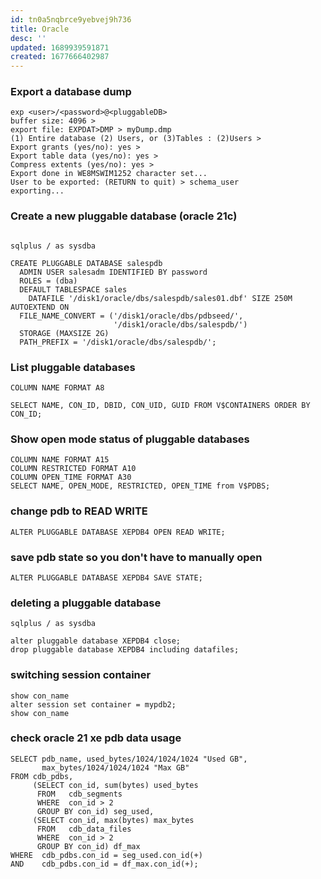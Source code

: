 ```yaml
---
id: tn0a5nqbrce9yebvej9h736
title: Oracle
desc: ''
updated: 1689939591871
created: 1677666402987
---
```


### Export a database dump  
```shell
exp <user>/<password>@<pluggableDB>
buffer size: 4096 >
export file: EXPDAT>DMP > myDump.dmp
(1) Entire database (2) Users, or (3)Tables : (2)Users >
Export grants (yes/no): yes >
Export table data (yes/no): yes >
Compress extents (yes/no): yes >
Export done in WE8MSWIM1252 character set...
User to be exported: (RETURN to quit) > schema_user
exporting...
```

### Create a new pluggable database (oracle 21c)  
```shell

sqlplus / as sysdba

CREATE PLUGGABLE DATABASE salespdb
  ADMIN USER salesadm IDENTIFIED BY password
  ROLES = (dba)
  DEFAULT TABLESPACE sales
    DATAFILE '/disk1/oracle/dbs/salespdb/sales01.dbf' SIZE 250M AUTOEXTEND ON
  FILE_NAME_CONVERT = ('/disk1/oracle/dbs/pdbseed/',
                       '/disk1/oracle/dbs/salespdb/')
  STORAGE (MAXSIZE 2G)
  PATH_PREFIX = '/disk1/oracle/dbs/salespdb/';
```

### List pluggable databases  
```shell
COLUMN NAME FORMAT A8

SELECT NAME, CON_ID, DBID, CON_UID, GUID FROM V$CONTAINERS ORDER BY CON_ID;
```

### Show open mode status of pluggable databases  
```shell
COLUMN NAME FORMAT A15
COLUMN RESTRICTED FORMAT A10
COLUMN OPEN_TIME FORMAT A30
SELECT NAME, OPEN_MODE, RESTRICTED, OPEN_TIME from V$PDBS;
```

### change pdb to READ WRITE  
```shell
ALTER PLUGGABLE DATABASE XEPDB4 OPEN READ WRITE;
```

### save pdb state so you don't have to manually open
```shell
ALTER PLUGGABLE DATABASE XEPDB4 SAVE STATE;
```

### deleting a pluggable database  
```shell
sqlplus / as sysdba

alter pluggable database XEPDB4 close;
drop pluggable database XEPDB4 including datafiles;
```

### switching session container  
```shell
show con_name
alter session set container = mypdb2;
show con_name
```

### check oracle 21 xe pdb data usage

```
SELECT pdb_name, used_bytes/1024/1024/1024 "Used GB", 
       max_bytes/1024/1024/1024 "Max GB" 
FROM cdb_pdbs, 
     (SELECT con_id, sum(bytes) used_bytes 
      FROM   cdb_segments 
      WHERE  con_id > 2 
      GROUP BY con_id) seg_used, 
     (SELECT con_id, max(bytes) max_bytes 
      FROM   cdb_data_files 
      WHERE  con_id > 2 
      GROUP BY con_id) df_max 
WHERE  cdb_pdbs.con_id = seg_used.con_id(+) 
AND    cdb_pdbs.con_id = df_max.con_id(+);
```
